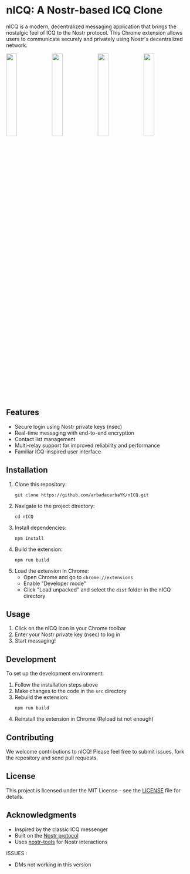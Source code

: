 # nICQ: A Nostr-based ICQ Clone

nICQ is a modern, decentralized messaging application that brings the nostalgic feel of ICQ to the Nostr protocol. This Chrome extension allows users to communicate securely and privately using Nostr's decentralized network.

<p float="left">
  <img src="https://github.com/user-attachments/assets/d3315542-283a-4e9c-8a16-6e9833470703" width="24%" />
  <img src="https://github.com/user-attachments/assets/f8b3b029-d88d-4c8c-8c86-49a31e5d481c" width="24%" />
  <img src="https://github.com/user-attachments/assets/e2321e1f-8101-4eaf-a9f6-8d99080a9bdd" width="24%" />
  <img src="https://github.com/user-attachments/assets/6422e7ec-3b8a-46b4-b900-d05ea60f029b" width="24%" />
</p>


## Features

- Secure login using Nostr private keys (nsec)
- Real-time messaging with end-to-end encryption
- Contact list management
- Multi-relay support for improved reliability and performance
- Familiar ICQ-inspired user interface

## Installation

1. Clone this repository:
   ```
   git clone https://github.com/arbadacarbaYK/nICQ.git
   ```
2. Navigate to the project directory:
   ```
   cd nICQ
   ```
3. Install dependencies:
   ```
   npm install
   ```
4. Build the extension:
   ```
   npm run build
   ```
5. Load the extension in Chrome:
   - Open Chrome and go to `chrome://extensions`
   - Enable "Developer mode"
   - Click "Load unpacked" and select the `dist` folder in the nICQ directory

## Usage

1. Click on the nICQ icon in your Chrome toolbar
2. Enter your Nostr private key (nsec) to log in
3. Start messaging!

## Development

To set up the development environment:

1. Follow the installation steps above
2. Make changes to the code in the `src` directory
3. Rebuild the extension:
   ```
   npm run build
   ```
4. Reinstall the extension in Chrome (Reload ist not enough)

## Contributing

We welcome contributions to nICQ! Please feel free to submit issues, fork the repository and send pull requests.

## License

This project is licensed under the MIT License - see the [LICENSE](LICENSE) file for details.

## Acknowledgments

- Inspired by the classic ICQ messenger
- Built on the [Nostr protocol](https://github.com/nostr-protocol/nostr)
- Uses [nostr-tools](https://github.com/nbd-wtf/nostr-tools) for Nostr interactions

ISSUES : 
- DMs not working in this version
